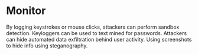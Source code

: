 # Monitor

By logging keystrokes or mouse clicks, attackers can perform sandbox detection.
Keyloggers can be used to text mined for passwords.
Attackers can hide automated data exfiltration behind user activity.
Using screenshots to hide info using steganography.
